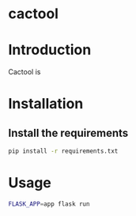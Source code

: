 # cactool

# Introduction

Cactool is

# Installation
## Install the requirements
```bash
pip install -r requirements.txt
```

# Usage
```bash
FLASK_APP=app flask run
```
